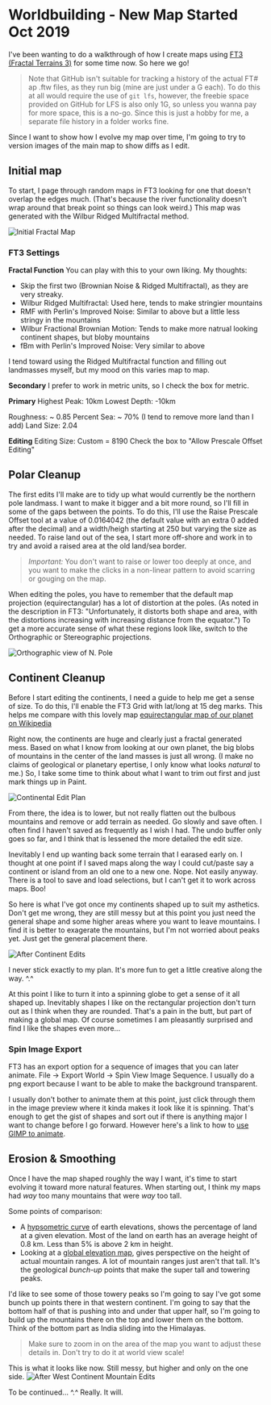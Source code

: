 # Worldbuilding - New Map Started Oct 2019

I've been wanting to do a walkthrough of how I create maps using [FT3 (Fractal Terrains 3)](https://www.profantasy.com/products/ft.asp#&panel1-1) for some time now. So here we go!

> Note that GitHub isn't suitable for tracking a history of the actual FT# ap .ftw files, as they run big (mine are just under a G each). To do this at all would require the use of `git lfs`, however, the freebie space provided on GitHub for LFS is also only 1G, so unless you wanna pay for more space, this is a no-go. Since this is just a hobby for me, a separate file history in a folder works fine. 

Since I want to show how I evolve my map over time, I'm going to try to version images of the main map to show diffs as I edit. 

## Initial map

To start, I page through random maps in FT3 looking for one that doesn't overlap the edges much. (That's because the river functionality doesn't wrap around that break point so things can look weird.) This map was generated with the Wilbur Ridged Multifractal method.

![Initial Fractal Map](Oct_Map_Initial.jpg)

### FT3 Settings
__Fractal Function__
You can play with this to your own liking. My thoughts:

- Skip the first two (Brownian Noise & Ridged Multifractal), as they are very streaky.
- Wilbur Ridged Multifractal: Used here, tends to make stringier mountains
- RMF with Perlin's Improved Noise: Similar to above but a little less stringy in the mountains
- Wilbur Fractional Brownian Motion: Tends to make more natrual looking continent shapes, but bloby mountains
- fBm with Perlin's Improved Noise: Very similar to above

I tend toward using the Ridged Multifractal function and filling out landmasses myself, but my mood on this varies map to map.

__Secondary__
I prefer to work in metric units, so I check the box for metric.

__Primary__
Highest Peak: 10km
Lowest Depth: -10km

Roughness: ~ 0.85 
Percent Sea: ~ 70% (I tend to remove more land than I add)
Land Size: 2.04

__Editing__
Editing Size: Custom = 8190
Check the box to "Allow Prescale Offset Editing"

## Polar Cleanup

The first edits I'll make are to tidy up what would currently be the northern pole landmass. I want to make it bigger and a bit more round, so I'll fill in some of the gaps between the points. To do this, I'll use the Raise Prescale Offset tool at a value of 0.0164042 (the default value with an extra 0 added after the decimal) and a width/heigh starting at 250 but varying the size as needed. To raise land out of the sea, I start more off-shore and work in to try and avoid a raised area at the old land/sea border.

> *Important:* You don't want to raise or lower too deeply at once, and you want to make the clicks in a non-linear pattern to avoid scarring or gouging on the map.

When editing the poles, you have to remember that the default map projection (equirectangular) has a lot of distortion at the poles. (As noted in the description in FT3: "Unfortunately, it distorts both shape and area, with the distortions increasing with increasing distance from the equator.") To get a more accurate sense of what these regions look like, switch to the Orthographic or Stereographic projections.

![Orthographic view of N. Pole](Oct_Map_PoleEditSquare.jpg)

## Continent Cleanup

Before I start editing the continents, I need a guide to help me get a sense of size. To do this, I'll enable the FT3 Grid with lat/long at 15 deg marks. This helps me compare with this lovely map [equirectangular map of our planet on Wikipedia](https://en.wikipedia.org/wiki/Equirectangular_projection#/media/File:Equirectangular_projection_SW.jpg)

Right now, the continents are huge and clearly just a fractal generated mess. Based on what I know from looking at our own planet, the big blobs of mountains in the center of the land masses is just all wrong. (I make no claims of geological or planetary epertise, I only know what looks _natural_ to me.) So, I take some time to think about what I want to trim out first and just mark things up in Paint. 

![Continental Edit Plan](Oct_Map_SketchPlan.jpg)

From there, the idea is to lower, but not really flatten out the bulbous mountains and remove or add terrain as needed. Go slowly and save often. I often find I haven't saved as frequently as I wish I had. The undo buffer only goes so far, and I think that is lessened the more detailed the edit size.

Inevitably I end up wanting back some terrain that I earased early on. I thought at one point if I saved maps along the way I could cut/paste say a continent or island from an old one to a new one. Nope. Not easily anyway. There is a tool to save and load selections, but I can't get it to work across maps. Boo!

So here is what I've got once my continents shaped up to suit my asthetics. Don't get me wrong, they are still messy but at this point you just need the general shape and some higher areas where you want to leave mountains. I find it is better to exagerate the mountains, but I'm not worried about peaks yet. Just get the general placement there.

![After Continent Edits](Oct_Map_AfterContinentEdit.jpg)

I never stick exactly to my plan.  It's more fun to get a little creative along the way.  ^.^

At this point I like to turn it into a spinning globe to get a sense of it all shaped up. Inevitably shapes I like on the rectangular projection don't turn out as I think when they are rounded. That's a pain in the butt, but part of making a global map. Of course sometimes I am pleasantly surprised and find I like the shapes even more...

### Spin Image Export

FT3 has an export option for a sequence of images that you can later animate. File -> Export World -> Spin View Image Sequence. I usually do a png export because I want to be able to make the background transparent.

I usually don't bother to animate them at this point, just click through them in the image preview where it kinda makes it look like it is spinning. That's enough to get the gist of shapes and sort out if there is anything major I want to change before I go forward. However here's a link to how to [use GIMP to animate](https://www.gimp.org/tutorials/Simple_Animations/).

## Erosion & Smoothing

Once I have the map shaped roughly the way I want, it's time to start evolving it toward more natural features. When starting out, I think my maps had *way* too many mountains that were *way* too tall. 

Some points of comparison: 

- A [hypsometric curve](https://en.wikipedia.org/wiki/Hypsometry) of earth elevations, shows the percentage of land at a given elevation. Most of the land on earth has an average height of 0.8 km. Less than 5% is above 2 km in height. 
- Looking at a [global elevation map](https://www.ncl.ucar.edu/Applications/Images/topo_3_lg.png), gives perspective on the height of actual mountain ranges. A lot of mountain ranges just aren't that tall. It's the geological *bunch-up* points that make the super tall and towering peaks. 

I'd like to see some of those towery peaks so I'm going to say I've got some bunch up points there in that western continent. I'm going to say that the bottom half of that is pushing into and under that upper half, so I'm going to build up the mountains there on the top and lower them on the bottom. Think of the bottom part as India sliding into the Himalayas.

> Make sure to zoom in on the area of the map you want to adjust these details in. Don't try to do it at world view scale!

This is what it looks like now. Still messy, but higher and only on the one side. 
![After West Continent Mountain Edits](Oct_Map_WestMountainEdit.jpg)


To be continued... ^.^ 
Really. It will.